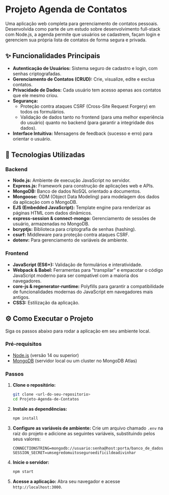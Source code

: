 # Projeto Agenda de Contatos

Uma aplicação web completa para gerenciamento de contatos pessoais. Desenvolvida como parte de um estudo sobre desenvolvimento full-stack com Node.js, a agenda permite que usuários se cadastrem, façam login e gerenciem sua própria lista de contatos de forma segura e privada.

## ✨ Funcionalidades Principais

*   **Autenticação de Usuários:** Sistema seguro de cadastro e login, com senhas criptografadas.
*   **Gerenciamento de Contatos (CRUD):** Crie, visualize, edite e exclua contatos.
*   **Privacidade de Dados:** Cada usuário tem acesso apenas aos contatos que ele mesmo criou.
*   **Segurança:**
    *   Proteção contra ataques CSRF (Cross-Site Request Forgery) em todos os formulários.
    *   Validação de dados tanto no frontend (para uma melhor experiência do usuário) quanto no backend (para garantir a integridade dos dados).
*   **Interface Intuitiva:** Mensagens de feedback (sucesso e erro) para orientar o usuário.

## 🚀 Tecnologias Utilizadas

### Backend
*   **Node.js:** Ambiente de execução JavaScript no servidor.
*   **Express.js:** Framework para construção de aplicações web e APIs.
*   **MongoDB:** Banco de dados NoSQL orientado a documentos.
*   **Mongoose:** ODM (Object Data Modeling) para modelagem dos dados da aplicação com o MongoDB.
*   **EJS (Embedded JavaScript):** Template engine para renderizar as páginas HTML com dados dinâmicos.
*   **express-session & connect-mongo:** Gerenciamento de sessões de usuário, armazenadas no MongoDB.
*   **bcryptjs:** Biblioteca para criptografia de senhas (hashing).
*   **csurf:** Middleware para proteção contra ataques CSRF.
*   **dotenv:** Para gerenciamento de variáveis de ambiente.

### Frontend
*   **JavaScript (ES6+):** Validação de formulários e interatividade.
*   **Webpack & Babel:** Ferramentas para "transpilar" e empacotar o código JavaScript moderno para ser compatível com a maioria dos navegadores.
*   **core-js & regenerator-runtime:** Polyfills para garantir a compatibilidade de funcionalidades modernas do JavaScript em navegadores mais antigos.
*   **CSS3:** Estilização da aplicação.

## ⚙️ Como Executar o Projeto

Siga os passos abaixo para rodar a aplicação em seu ambiente local.

### Pré-requisitos

*   [Node.js](https://nodejs.org/en/) (versão 14 ou superior)
*   [MongoDB](https://www.mongodb.com/try/download/community) (servidor local ou um cluster no MongoDB Atlas)

### Passos

1.  **Clone o repositório:**
    ```bash
    git clone <url-do-seu-repositorio>
    cd Projeto-Agenda-de-Contatos
    ```

2.  **Instale as dependências:**
    ```bash
    npm install
    ```

3.  **Configure as variáveis de ambiente:**
    Crie um arquivo chamado `.env` na raiz do projeto e adicione as seguintes variáveis, substituindo pelos seus valores:
    ```env
    CONNECTIONSTRING=mongodb://usuario:senha@host:porta/banco_de_dados
    SESSION_SECRET=umsegredomuitoseguroedificildeadivinhar
    ```

4.  **Inicie o servidor:**
    ```bash
    npm start
    ```

5.  **Acesse a aplicação:**
    Abra seu navegador e acesse `http://localhost:3000`.
